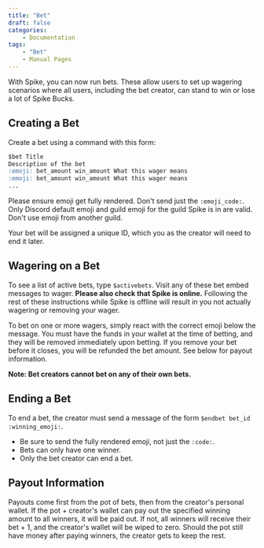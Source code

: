 ```yaml
---
title: "Bet"
draft: false
categories:
    - Documentation
tags:
    - "Bet"
    - Manual Pages
---
```


With Spike, you can now run bets. These allow users to set up wagering scenarios where all users, including the bet creator, can stand to win or lose a lot of Spike Bucks.

## Creating a Bet

Create a bet using a command with this form:
```md
$bet Title
Description of the bet
:emoji: bet_amount win_amount What this wager means
:emoji: bet_amount win_amount What this wager means
...
```
Please ensure emoji get fully rendered. Don't send just the `:emoji_code:`. Only Discord default emoji and guild emoji for the guild Spike is in are valid. Don't use emoji from another guild.

Your bet will be assigned a unique ID, which you as the creator will need to end it later.

## Wagering on a Bet

To see a list of active bets, type `$activebets`. Visit any of these bet embed messages to wager. **Please also check that Spike is online.** Following the rest of these instructions while Spike is offline will result in you not actually wagering or removing your wager.

To bet on one or more wagers, simply react with the correct emoji below the message. You must have the funds in your wallet at the time of betting, and they will be removed immediately upon betting. If you remove your bet before it closes, you will be refunded the bet amount. See below for payout information.

**Note: Bet creators cannot bet on any of their own bets.**

## Ending a Bet

To end a bet, the creator must send a message of the form `$endbet bet_id :winning_emoji:`. 

* Be sure to send the fully rendered emoji, not just the `:code:`.
* Bets can only have one winner.
* Only the bet creator can end a bet.

## Payout Information

Payouts come first from the pot of bets, then from the creator's personal wallet. If the pot + creator's wallet can pay out the specified winning amount to all winners, it will be paid out. If not, all winners will receive their bet + 1, and the creator's wallet will be wiped to zero. Should the pot still have money after paying winners, the creator gets to keep the rest.

